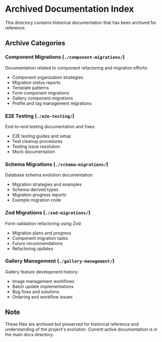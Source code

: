 # Archived Documentation Index

This directory contains historical documentation that has been archived for reference.

## Archive Categories

### Component Migrations (`./component-migrations/`)
Documentation related to component refactoring and migration efforts:
- Component organization strategies
- Migration status reports
- Template patterns
- Form component migrations
- Gallery component migrations
- Profile and tag management migrations

### E2E Testing (`./e2e-testing/`)
End-to-end testing documentation and fixes:
- E2E testing guides and setup
- Test cleanup procedures
- Testing issue resolution
- Mock documentation

### Schema Migrations (`./schema-migrations/`)
Database schema evolution documentation:
- Migration strategies and examples
- Schema-derived types
- Migration progress reports
- Example migration code

### Zod Migrations (`./zod-migrations/`)
Form validation refactoring using Zod:
- Migration plans and progress
- Component migration tasks
- Future recommendations
- Refactoring updates

### Gallery Management (`./gallery-management/`)
Gallery feature development history:
- Image management workflows
- Batch update implementations
- Bug fixes and solutions
- Ordering and workflow issues

## Note
These files are archived but preserved for historical reference and understanding of the project's evolution. Current active documentation is in the main docs directory.

